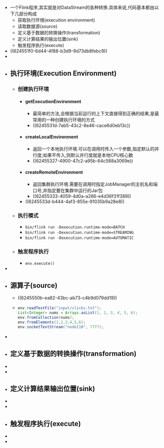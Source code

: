 - 一个Flink程序,其实就是对DataStream的各种转换.具体来说,代码基本都由以下几部分构成
	- 获取执行环境(execution environment)
	- 读取数据源(source)
	- 定义基于数据的转换操作(transformation)
	- 定义计算结果的输出位置(sink)
	- 触发程序执行(execute)
- ((624551f0-6d44-4f88-b3d9-9d73db8febc9))
-
- ## 执行环境(Execution Environment)
	- ### 创建执行环境
		- #### getExecutionEnvironment
			- 最简单的方法,会根据当前运行的上下文直接得到正确的结果,是最常用的一种创建执行环境的方式
			- ((6245531d-7ab5-43c2-8e46-cace6d0eb13c))
		- #### createLocalEnvironment
			- 返回一个本地执行环境.可以在调用时传入一个参数,指定默认的并行度;如果不传入,则默认并行度就是本地CPU核心数
			- ((62455327-4900-47c2-a95b-64c588a3069e))
		- #### createRemoteEnvironment
			- 返回集群执行环境.需要在调用时指定JobManager的主机名和端口号,并指定要在集群中运行的Jar包
			- ((62455333-4059-4d0a-a266-e4d36f31f389))
		- ((6245533d-b444-4af3-855e-91035b9a28e8))
	- ### 执行模式
		- `bin/flink run -Dexecution.runtime-mode=BATCH`
		- `bin/flink run -Dexecution.runtime-mode=STREAMING`
		- `bin/flink run -Dexecution.runtime-mode=AUTOMATIC`
	- ### 触发程序执行
		- `env.execute()`
-
- ## 源算子(source)
	- ((6245550b-ea82-43bc-ab73-c4b9d079dd19))
	- ```java
	  env.readTextFile("input/clicks.txt");
	  List<Integer> nums = Arrays.asList(1, 2, 3, 4, 5, 6);
	  env.fromCollection(nums);
	  env.fromElements(1,2,3,4,5,6);
	  env.socketTextStream("node110", 7777);
	  ```
-
- ## 定义基于数据的转换操作(transformation)
-
-
- ## 定义计算结果输出位置(sink)
-
-
- ## 触发程序执行(execute)
-
-